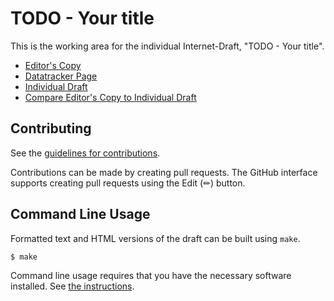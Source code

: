 # TODO - Your title

This is the working area for the individual Internet-Draft, "TODO - Your title".

* [Editor's Copy](https://kiranmak.github.io/draft-detnet-ocn/#go.draft-km-detnet-for-ocn.html)
* [Datatracker Page](https://datatracker.ietf.org/doc/draft-km-detnet-for-ocn)
* [Individual Draft](https://datatracker.ietf.org/doc/html/draft-km-detnet-for-ocn)
* [Compare Editor's Copy to Individual Draft](https://kiranmak.github.io/draft-detnet-ocn/#go.draft-km-detnet-for-ocn.diff)


## Contributing

See the
[guidelines for contributions](https://github.com/kiranmak/draft-detnet-ocn/blob/main/CONTRIBUTING.md).

Contributions can be made by creating pull requests.
The GitHub interface supports creating pull requests using the Edit (✏) button.


## Command Line Usage

Formatted text and HTML versions of the draft can be built using `make`.

```sh
$ make
```

Command line usage requires that you have the necessary software installed.  See
[the instructions](https://github.com/martinthomson/i-d-template/blob/main/doc/SETUP.md).

